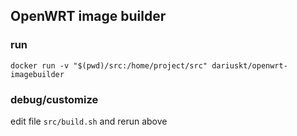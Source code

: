 ## OpenWRT image builder


### run

```
docker run -v "$(pwd)/src:/home/project/src" dariuskt/openwrt-imagebuilder
```

### debug/customize

edit file `src/build.sh` and rerun above

